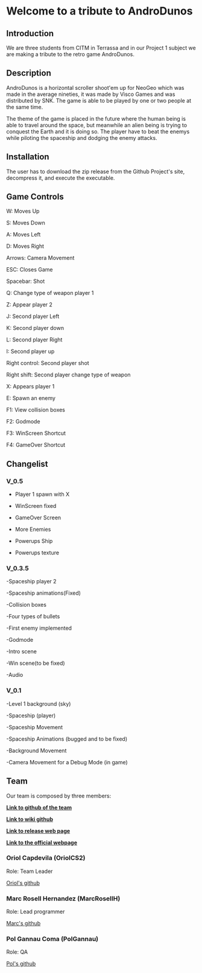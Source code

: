 # Welcome to a tribute to AndroDunos

## Introduction

We are three students from CITM in Terrassa and in our Project 1 subject we are making a tribute to the retro game AndroDunos.

## Description

AndroDunos is a horizontal scroller shoot'em up for NeoGeo which was made in the average nineties, it was made by Visco Games and was distributed by SNK. The game is able to be played by one or two people at the same time.

The theme of the game is placed in the future where the human being is able to travel around the space, but meanwhile an alien being is trying to conquest the Earth and it is doing so. The player have to beat the enemys while piloting the spaceship and dodging the enemy attacks.

## Installation

The user has to download the zip release from the Github Project's site, decompress it, and execute the executable.

## Game Controls

W: Moves Up

S: Moves Down

A: Moves Left

D: Moves Right

Arrows: Camera Movement

ESC: Closes Game

Spacebar: Shot

Q: Change type of weapon player 1

Z: Appear player 2

J: Second player Left

K: Second player down

L: Second player Right

I: Second player up

Right control: Second player shot

Right shift: Second player change type of weapon

X: Appears player 1

E: Spawn an enemy

F1: View collision boxes

F2: Godmode

F3: WinScreen Shortcut

F4: GameOver Shortcut

## Changelist

### **V_0.5**

- Player 1 spawn with X

- WinScreen fixed

- GameOver Screen

- More Enemies

- Powerups Ship

- Powerups texture

### **V_0.3.5**

-Spaceship player 2

-Spaceship animations(Fixed)

-Collision boxes

-Four types of bullets

-First enemy implemented

-Godmode

-Intro scene

-Win scene(to be fixed)

-Audio
### **V_0.1**
-Level 1 background (sky)

-Spaceship (player)

-Spaceship Movement

-Spaceship Animations (bugged and to be fixed)

-Background Movement

-Camera Movement for a Debug  Mode (in game)

## Team

Our team is composed by three members:

**[Link to github of the team](https://github.com/PolGannau/Tribute-to-AndroDunos)**

**[Link to  wiki github](https://github.com/PolGannau/Tribute-to-AndroDunos/wiki)**

**[Link to release web page](https://github.com/PolGannau/Tribute-to-AndroDunos/releases)**

**[Link to the official webpage](https://polgannau.github.io/Tribute-to-AndroDunos/)**

### Oriol Capdevila (OriolCS2)

Role: Team Leader

[Oriol's github](https://github.com/OriolCS2)

### Marc Rosell Hernandez (MarcRosellH)

Role: Lead programmer

[Marc's github](https://github.com/MarcRosellH)

### Pol Gannau Coma (PolGannau)

Role: QA

[Pol's github](https://github.com/PolGannau)

